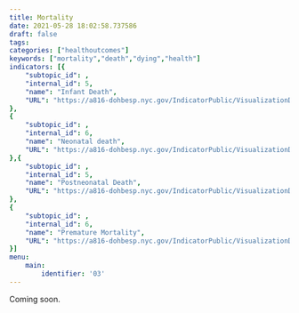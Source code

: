 ```yaml
---
title: Mortality
date: 2021-05-28 18:02:58.737586
draft: false
tags: 
categories: ["healthoutcomes"]
keywords: ["mortality","death","dying","health"]
indicators: [{
	"subtopic_id": , 
	"internal_id": 5, 
	"name": "Infant Death", 
	"URL": "https://a816-dohbesp.nyc.gov/IndicatorPublic/VisualizationData.aspx?id=5,4466a0,126,Summarize"
},
{
	"subtopic_id": , 
	"internal_id": 6, 
	"name": "Neonatal death", 
	"URL": "https://a816-dohbesp.nyc.gov/IndicatorPublic/VisualizationData.aspx?id=6,4466a0,126,Summarize"
},{
	"subtopic_id": , 
	"internal_id": 5, 
	"name": "Postneonatal Death", 
	"URL": "https://a816-dohbesp.nyc.gov/IndicatorPublic/VisualizationData.aspx?id=8,4466a0,126,Summarize"
},
{
	"subtopic_id": , 
	"internal_id": 6, 
	"name": "Premature Mortality", 
	"URL": "https://a816-dohbesp.nyc.gov/IndicatorPublic/VisualizationData.aspx?id=2322,4466a0,126,Summarize"
}]
menu:
    main:
        identifier: '03'
---
```


Coming soon. 


